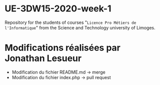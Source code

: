# UE-3DW15-2020-week-1
Repository for the students of courses "<code>Licence Pro Métiers de l'Informatique</code>" from the Science and Technology university of Limoges.

# Modifications réalisées par Jonathan Lesueur
- Modification du fichier README.md -> merge
- Modification du fichier index.php -> pull request